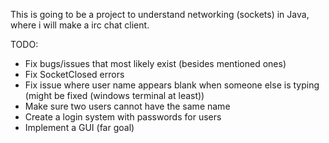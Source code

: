 This is going to be a project to understand networking (sockets) in Java, where i will make a irc chat client.

TODO:
- Fix bugs/issues that most likely exist (besides mentioned ones)
- Fix SocketClosed errors
- Fix issue where user name appears blank when someone else is typing (might be fixed (windows terminal at least))
- Make sure two users cannot have the same name
- Create a login system with passwords for users
- Implement a GUI (far goal)
